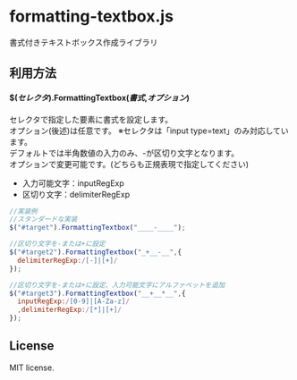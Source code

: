 # formatting-textbox.js
書式付きテキストボックス作成ライブラリ  

## 利用方法
#### __$(_セレクタ_).FormattingTextbox(_書式_,_オプション_)__  
 セレクタで指定した要素に書式を設定します。  
 オプション(後述)は任意です。
 ※セレクタは「input type=text」のみ対応しています。  
 デフォルトでは半角数値の入力のみ、\-が区切り文字となります。  
 オプションで変更可能です。(どちらも正規表現で指定してください)  
 - 入力可能文字：inputRegExp
 - 区切り文字：delimiterRegExp

```javascript
//実装例
//スタンダードな実装
$("#target").FormattingTextbox("____-____");

//区切り文字を-または+に設定
$("#target2").FormattingTextbox("_+__-__",{
  delimiterRegExp:/[-]|[+]/
});

//区切り文字を-または+に設定、入力可能文字にアルファベットを追加
$("#target3").FormattingTextbox("__+__*__",{
  inputRegExp:/[0-9]|[A-Za-z]/
  ,delimiterRegExp:/[*]|[+]/
});
```

## License
MIT license.
